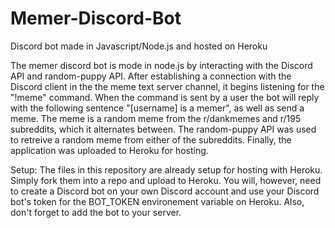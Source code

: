 # Memer-Discord-Bot
Discord bot made in Javascript/Node.js and hosted on Heroku

The memer discord bot is mode in node.js by interacting with the Discord API and random-puppy API. After establishing a connection with the Discord client in the the meme text server channel, it begins listening for the "!meme" command. When the command is sent by a user the bot will reply with the following sentence "[username] is a memer", as well as send a meme. The meme is a random meme from the r/dankmemes and r/195 subreddits, which it alternates between. The random-puppy API was used to retreive a random meme from either of the subreddits. Finally, the application was uploaded to Heroku for hosting. 

Setup: The files in this repository are already setup for hosting with Heroku. Simply fork them into a repo and upload to Heroku. You will, however, need to create a Discord bot on your own Discord account and use your Discord bot's token for the BOT_TOKEN environement variable on Heroku. Also, don't forget to add the bot to your server.
